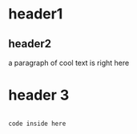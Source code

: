 # header1

## header2

a paragraph of cool text
is right here

# header 3

```filament

code inside here

```